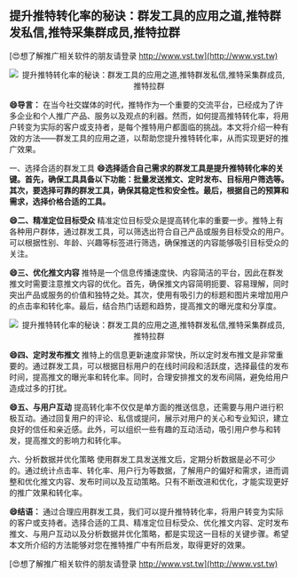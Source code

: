 ## **提升推特转化率的秘诀：群发工具的应用之道,推特群发私信,推特采集群成员,推特拉群**

[😍想了解推广相关软件的朋友请登录 http://www.vst.tw](http://www.vst.tw)

 <center><img src="https://vst.tw/MP4/tuiguang/png/5.png" alt="提升推特转化率的秘诀：群发工具的应用之道,推特群发私信,推特采集群成员,推特拉群"></center>

**😄导言：**
在当今社交媒体的时代，推特作为一个重要的交流平台，已经成为了许多企业和个人推广产品、服务以及观点的利器。然而，如何提高推特转化率，将用户转变为实际的客户或支持者，是每个推特用户都面临的挑战。本文将介绍一种有效的方法——群发工具的应用之道，以帮助您提升推特转化率，从而实现更好的推广效果。

一、选择合适的群发工具
**😄选择适合自己需求的群发工具是提升推特转化率的关键。首先，确保工具具备以下功能：批量发送推文、定时发布、目标用户筛选等。其次，要选择可靠的群发工具，确保其稳定性和安全性。最后，根据自己的预算和需求，选择价格合适的工具。**

**😄二、精准定位目标受众**
精准定位目标受众是提高转化率的重要一步。推特上有各种用户群体，通过群发工具，可以筛选出符合自己产品或服务目标受众的用户。可以根据性别、年龄、兴趣等标签进行筛选，确保推送的内容能够吸引目标受众的关注。

**😄三、优化推文内容**
推特是一个信息传播速度快、内容简洁的平台，因此在群发推文时需要注意推文内容的优化。首先，确保推文内容简明扼要、容易理解，同时突出产品或服务的价值和独特之处。其次，使用有吸引力的标题和图片来增加用户的点击率和转化率。最后，结合热门话题和趋势，提高推文的曝光度和分享度。

 <center><img src="https://vst.tw/MP4/tuiguang/png/5.png" alt="提升推特转化率的秘诀：群发工具的应用之道,推特群发私信,推特采集群成员,推特拉群"></center>

**😄四、定时发布推文**
推特上的信息更新速度非常快，所以定时发布推文是非常重要的。通过群发工具，可以根据目标用户的在线时间段和活跃度，选择最佳的发布时间，提高推文的曝光率和转化率。同时，合理安排推文的发布间隔，避免给用户造成过多的打扰。

**😄五、与用户互动**
提高转化率不仅仅是单方面的推送信息，还需要与用户进行积极互动。通过回复用户的评论、私信或提问，展示对用户的关心和专业知识，建立良好的信任和亲近感。此外，可以组织一些有趣的互动活动，吸引用户参与和转发，提高推文的影响力和转化率。

六、分析数据并优化策略
使用群发工具发送推文后，定期分析数据是必不可少的。通过统计点击率、转化率、用户行为等数据，了解用户的偏好和需求，进而调整和优化推文内容、发布时间以及互动策略。只有不断改进和优化，才能实现更好的推广效果和转化率。

**😄结语：**
通过合理应用群发工具，我们可以提升推特转化率，将用户转变为实际的客户或支持者。选择合适的工具、精准定位目标受众、优化推文内容、定时发布推文、与用户互动以及分析数据并优化策略，都是实现这一目标的关键步骤。希望本文所介绍的方法能够对您在推特推广中有所启发，取得更好的效果。

[😍想了解推广相关软件的朋友请登录 http://www.vst.tw](http://www.vst.tw)



